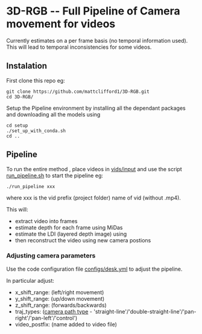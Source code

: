 # 3D-RGB -- Full Pipeline of Camera movement for videos
Currently estimates on a per frame basis (no temporal information used). This will lead to temporal inconsistencies for some videos.

## Instalation
First clone this repo eg:
```
git clone https://github.com/mattclifford1/3D-RGB.git
cd 3D-RGB/
```

Setup the Pipeline environment by installing all the dependant packages and downloading all the models using
```
cd setup
./set_up_with_conda.sh
cd ..
```


## Pipeline
To run the entire method , place videos in [vids/input](vids/input) and use the script [run_pipeline.sh](run_pipeline.sh) to start the pipeline eg:
```
./run_pipeline xxx
```
where xxx is the vid prefix (project folder) name of vid (without .mp4).

This will:
  - extract video into frames
  - estimate depth for each frame using MiDas
  - estimate the LDI (layered depth image) using
  - then reconstruct the video using new camera postions

### Adjusting camera parameters
Use the code configuration file [configs/desk.yml](configs/desk.yml) to adjust the pipeline.

In particular adjust:
 - x_shift_range: (left/right movement)
 - y_shift_range: (up/down movement)
 - z_shift_range: (forwards/backwards)
 - traj_types: ([camera path type](https://github.com/mattclifford1/3D-RGB/blob/c1f09fade7db451d5dd03c4831519019109bc94b/utils.py#L29) - 'straight-line'/'double-straight-line'/'pan-right'/'pan-left'/'control')
 - video_postfix: (name added to video file)
